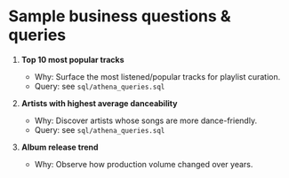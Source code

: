 # Sample business questions & queries

1. **Top 10 most popular tracks**
   - Why: Surface the most listened/popular tracks for playlist curation.
   - Query: see `sql/athena_queries.sql`

2. **Artists with highest average danceability**
   - Why: Discover artists whose songs are more dance-friendly.
   - Query: see `sql/athena_queries.sql`

3. **Album release trend**
   - Why: Observe how production volume changed over years.
